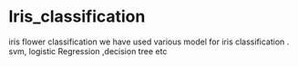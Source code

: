 # Iris_classification
iris flower classification
we have used various model for iris classification .
svm, logistic Regression ,decision tree etc
